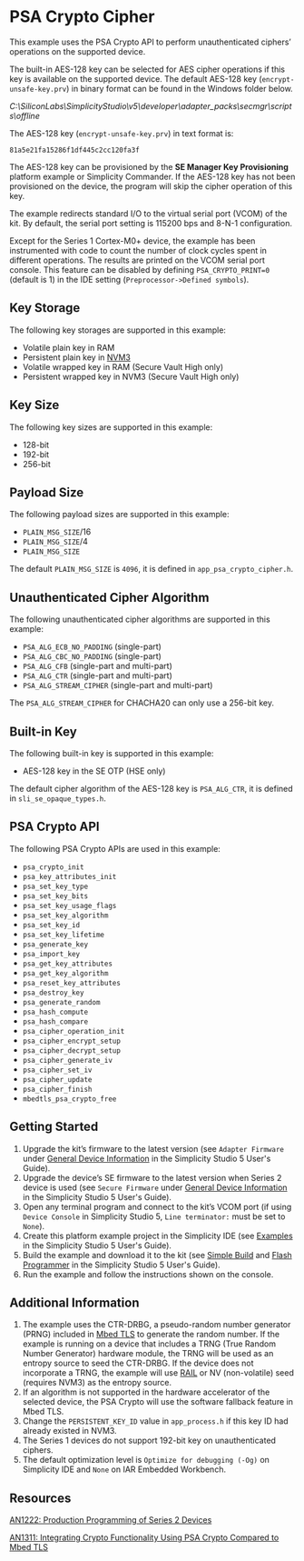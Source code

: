 # PSA Crypto Cipher


This example uses the PSA Crypto API to perform unauthenticated ciphers’ operations on the supported device.


The built-in AES-128 key can be selected for AES cipher operations if this key is available on the supported device. The default AES-128 key (`encrypt-unsafe-key.prv`) in binary format can be found in the Windows folder below.


*C:\SiliconLabs\SimplicityStudio\v5\developer\adapter\_packs\secmgr\scripts\offline*


The AES-128 key (`encrypt-unsafe-key.prv`) in text format is:


`81a5e21fa15286f1df445c2cc120fa3f`


The AES-128 key can be provisioned by the **SE Manager Key Provisioning** platform example or Simplicity Commander. If the AES-128 key has not been provisioned on the device, the program will skip the cipher operation of this key.


The example redirects standard I/O to the virtual serial port (VCOM) of the kit. By default, the serial port setting is 115200 bps and 8-N-1 configuration.


Except for the Series 1 Cortex-M0+ device, the example has been instrumented with code to count the number of clock cycles spent in different operations. The results are printed on the VCOM serial port console. This feature can be disabled by defining `PSA_CRYPTO_PRINT=0` (default is 1) in the IDE setting (`Preprocessor->Defined symbols`).


## Key Storage


The following key storages are supported in this example:


* Volatile plain key in RAM
* Persistent plain key in [NVM3](https://docs.silabs.com/gecko-platform/3.1/driver/api/group-nvm3)
* Volatile wrapped key in RAM (Secure Vault High only)
* Persistent wrapped key in NVM3 (Secure Vault High only)


## Key Size


The following key sizes are supported in this example:


* 128-bit
* 192-bit
* 256-bit


## Payload Size


The following payload sizes are supported in this example:


* `PLAIN_MSG_SIZE`/16
* `PLAIN_MSG_SIZE`/4
* `PLAIN_MSG_SIZE`


The default `PLAIN_MSG_SIZE` is `4096`, it is defined in `app_psa_crypto_cipher.h`.


## Unauthenticated Cipher Algorithm


The following unauthenticated cipher algorithms are supported in this example:


* `PSA_ALG_ECB_NO_PADDING` (single-part)
* `PSA_ALG_CBC_NO_PADDING` (single-part)
* `PSA_ALG_CFB` (single-part and multi-part)
* `PSA_ALG_CTR` (single-part and multi-part)
* `PSA_ALG_STREAM_CIPHER` (single-part and multi-part)


The `PSA_ALG_STREAM_CIPHER` for CHACHA20 can only use a 256-bit key.


## Built-in Key


The following built-in key is supported in this example:


* AES-128 key in the SE OTP (HSE only)


The default cipher algorithm of the AES-128 key is `PSA_ALG_CTR`, it is defined in `sli_se_opaque_types.h`.


## PSA Crypto API


The following PSA Crypto APIs are used in this example:


* `psa_crypto_init`
* `psa_key_attributes_init`
* `psa_set_key_type`
* `psa_set_key_bits`
* `psa_set_key_usage_flags`
* `psa_set_key_algorithm`
* `psa_set_key_id`
* `psa_set_key_lifetime`
* `psa_generate_key`
* `psa_import_key`
* `psa_get_key_attributes`
* `psa_get_key_algorithm`
* `psa_reset_key_attributes`
* `psa_destroy_key`
* `psa_generate_random`
* `psa_hash_compute`
* `psa_hash_compare`
* `psa_cipher_operation_init`
* `psa_cipher_encrypt_setup`
* `psa_cipher_decrypt_setup`
* `psa_cipher_generate_iv`
* `psa_cipher_set_iv`
* `psa_cipher_update`
* `psa_cipher_finish`
* `mbedtls_psa_crypto_free`


## Getting Started


1. Upgrade the kit’s firmware to the latest version (see `Adapter Firmware` under [General Device Information](https://docs.silabs.com/simplicity-studio-5-users-guide/latest/ss-5-users-guide-about-the-launcher/welcome-and-device-tabs#general-device-information) in the Simplicity Studio 5 User's Guide).
2. Upgrade the device’s SE firmware to the latest version when Series 2 device is used (see `Secure Firmware` under [General Device Information](https://docs.silabs.com/simplicity-studio-5-users-guide/latest/ss-5-users-guide-about-the-launcher/welcome-and-device-tabs#general-device-information) in the Simplicity Studio 5 User's Guide).
3. Open any terminal program and connect to the kit’s VCOM port (if using `Device Console` in Simplicity Studio 5, `Line terminator:` must be set to `None`).
4. Create this platform example project in the Simplicity IDE (see [Examples](https://docs.silabs.com/simplicity-studio-5-users-guide/latest/ss-5-users-guide-getting-started/start-a-project#examples) in the Simplicity Studio 5 User's Guide).
5. Build the example and download it to the kit (see [Simple Build](https://docs.silabs.com/simplicity-studio-5-users-guide/latest/ss-5-users-guide-building-and-flashing/building#simple-build) and [Flash Programmer](https://docs.silabs.com/simplicity-studio-5-users-guide/latest/ss-5-users-guide-building-and-flashing/flashing#flash-programmer) in the Simplicity Studio 5 User's Guide).
6. Run the example and follow the instructions shown on the console.


## Additional Information


1. The example uses the CTR-DRBG, a pseudo-random number generator (PRNG) included in [Mbed TLS](https://docs.silabs.com/mbed-tls/latest/) to generate the random number. If the example is running on a device that includes a TRNG (True Random Number Generator) hardware module, the TRNG will be used as an entropy source to seed the CTR-DRBG. If the device does not incorporate a TRNG, the example will use [RAIL](https://docs.silabs.com/rail/latest/) or NV (non-volatile) seed (requires NVM3) as the entropy source.
2. If an algorithm is not supported in the hardware accelerator of the selected device, the PSA Crypto will use the software fallback feature in Mbed TLS.
3. Change the `PERSISTENT_KEY_ID` value in `app_process.h` if this key ID had already existed in NVM3.
4. The Series 1 devices do not support 192-bit key on unauthenticated ciphers.
5. The default optimization level is `Optimize for debugging (-Og)` on Simplicity IDE and `None` on IAR Embedded Workbench.

## Resources


[AN1222: Production Programming of Series 2 Devices](https://www.silabs.com/documents/public/application-notes/an1222-efr32xg2x-production-programming.pdf)


[AN1311: Integrating Crypto Functionality Using PSA Crypto Compared to Mbed TLS](https://www.silabs.com/documents/public/application-notes/an1311-mbedtls-psa-crypto-porting-guide.pdf)



